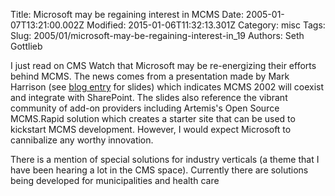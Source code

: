 Title: Microsoft may be regaining interest in MCMS
Date: 2005-01-07T13:21:00.002Z
Modified: 2015-01-06T11:32:13.301Z
Category: misc
Tags: 
Slug: 2005/01/microsoft-may-be-regaining-interest-in_19
Authors: Seth Gottlieb

I just read on CMS Watch that Microsoft may be re-energizing their efforts behind MCMS. The news comes from a presentation made by Mark Harrison (see [blog entry](http://markharrison.co.uk/blog/2004/12/mcms-reloaded.htm) for slides) which indicates MCMS 2002 will coexist and integrate with SharePoint. The slides also reference the vibrant community of add-on providers including Artemis's Open Source MCMS.Rapid solution which creates a starter site that can be used to kickstart MCMS development. However, I would expect Microsoft to cannibalize any worthy innovation.  
  

There is a mention of special solutions for industry verticals (a theme that I have been hearing a lot in the CMS space). Currently there are solutions being developed for municipalities and health care
